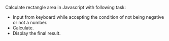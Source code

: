 Calculate rectangle area in Javascript with following task:
- Input from keyboard while accepting the condition of not being negative or not a number.
- Calculate.
- Display the final result.
